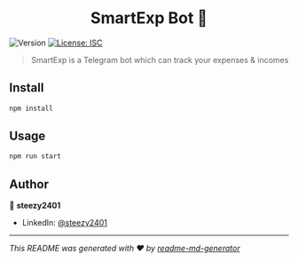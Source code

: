 <h1 align="center">SmartExp Bot 💸</h1>
<p>
  <img alt="Version" src="https://img.shields.io/badge/version-0.1.0-blue.svg?cacheSeconds=2592000" />
  <a href="#" target="_blank">
    <img alt="License: ISC" src="https://img.shields.io/badge/License-ISC-yellow.svg" />
  </a>
</p>

> SmartExp is a Telegram bot which can track your expenses & incomes

## Install

```sh
npm install
```

## Usage

```sh
npm run start
```

## Author

👤 **steezy2401**

* LinkedIn: [@steezy2401](https://linkedin.com/in/steezy2401)

***
_This README was generated with ❤️ by [readme-md-generator](https://github.com/kefranabg/readme-md-generator)_
